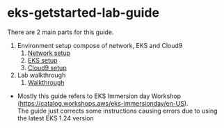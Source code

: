 # eks-getstarted-lab-guide
There are 2 main parts for this guide.  
1. Environment setup compose of network, EKS and Cloud9
    1. [Network setup](/1-1-ENV-SETUP.md)
    2. [EKS setup](/1-2-EKS-SETUP.md)
    3. [Cloud9 setup](/1-3-CLOUD9-SETUP.md)
2. Lab walkthrough
    1. [Walkthrough](/2-1-WALKTHROUGH.md)

* Mostly this guide refers to EKS Immersion day Workshop (https://catalog.workshops.aws/eks-immersionday/en-US).  
The guide just corrects some instructions causing errors due to using the latest EKS 1.24 version

